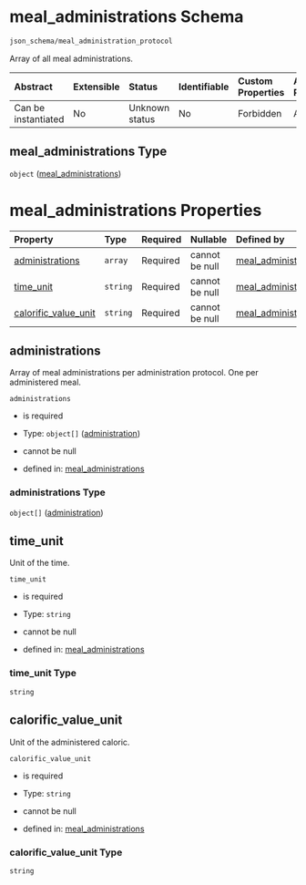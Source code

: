 # meal\_administrations Schema

```txt
json_schema/meal_administration_protocol
```

Array of all meal administrations.

| Abstract            | Extensible | Status         | Identifiable | Custom Properties | Additional Properties | Access Restrictions | Defined In                                                                                                                 |
| :------------------ | :--------- | :------------- | :----------- | :---------------- | :-------------------- | :------------------ | :------------------------------------------------------------------------------------------------------------------------- |
| Can be instantiated | No         | Unknown status | No           | Forbidden         | Allowed               | none                | [meal\_administrations.schema.json](../../out/schemas/sub-schemas/meal_administrations.schema.json "open original schema") |

## meal\_administrations Type

`object` ([meal\_administrations](meal_administrations.md))

# meal\_administrations Properties

| Property                                        | Type     | Required | Nullable       | Defined by                                                                                                                                                   |
| :---------------------------------------------- | :------- | :------- | :------------- | :----------------------------------------------------------------------------------------------------------------------------------------------------------- |
| [administrations](#administrations)             | `array`  | Required | cannot be null | [meal\_administrations](meal_administrations-properties-administrations.md "json_schema/meal_administration_protocol#/properties/administrations")           |
| [time\_unit](#time_unit)                        | `string` | Required | cannot be null | [meal\_administrations](meal_administrations-properties-time_unit.md "json_schema/meal_administration_protocol#/properties/time_unit")                       |
| [calorific\_value\_unit](#calorific_value_unit) | `string` | Required | cannot be null | [meal\_administrations](meal_administrations-properties-calorific_value_unit.md "json_schema/meal_administration_protocol#/properties/calorific_value_unit") |

## administrations

Array of meal administrations per administration protocol. One per administered meal.

`administrations`

*   is required

*   Type: `object[]` ([administration](meal_administrations-properties-administrations-administration.md))

*   cannot be null

*   defined in: [meal\_administrations](meal_administrations-properties-administrations.md "json_schema/meal_administration_protocol#/properties/administrations")

### administrations Type

`object[]` ([administration](meal_administrations-properties-administrations-administration.md))

## time\_unit

Unit of the time.

`time_unit`

*   is required

*   Type: `string`

*   cannot be null

*   defined in: [meal\_administrations](meal_administrations-properties-time_unit.md "json_schema/meal_administration_protocol#/properties/time_unit")

### time\_unit Type

`string`

## calorific\_value\_unit

Unit of the administered caloric.

`calorific_value_unit`

*   is required

*   Type: `string`

*   cannot be null

*   defined in: [meal\_administrations](meal_administrations-properties-calorific_value_unit.md "json_schema/meal_administration_protocol#/properties/calorific_value_unit")

### calorific\_value\_unit Type

`string`
